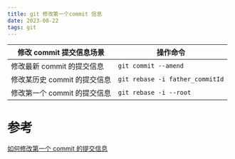 ```yaml
---
title: git 修改第一个commit 信息
date: 2023-08-22  
tags: git
---
```



| 修改 commit 提交信息场景| 操作命令 | 
|------------------------------|------------|
| 修改最新 commit 的提交信息| `git commit --amend` 
| 修改某历史 commit 的提交信息 | `git rebase -i father_commitId` |
| 修改第一个 commit 的提交信息 | `git rebase -i --root` |

# 参考

[如何修改第一个 commit 的提交信息](https://www.jianshu.com/p/12c98eb74aaf)
